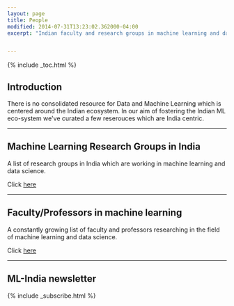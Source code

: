 ```yaml
---
layout: page
title: People
modified: 2014-07-31T13:23:02.362000-04:00
excerpt: "Indian faculty and research groups in machine learning and data science"


---
```


{% include _toc.html %}

## Introduction

There is no consolidated resource for Data and Machine Learning which is centered around the Indian ecosystem. In our aim of fostering the Indian ML eco-system we've curated a few reserouces which are India centric.


---

## Machine Learning Research Groups in India

A list of research groups in India which are working in machine learning and data science.

Click <a href="{{ site.url }}/people/research-groups"> here</a>

---

## Faculty/Professors in machine learning

A constantly growing list of faculty and professors researching in the field of machine learning and data science.

Click <a href="{{ site.url }}/people/machine-learning-faculty-india"> here</a>

---

## ML-India newsletter

{% include _subscribe.html %}
